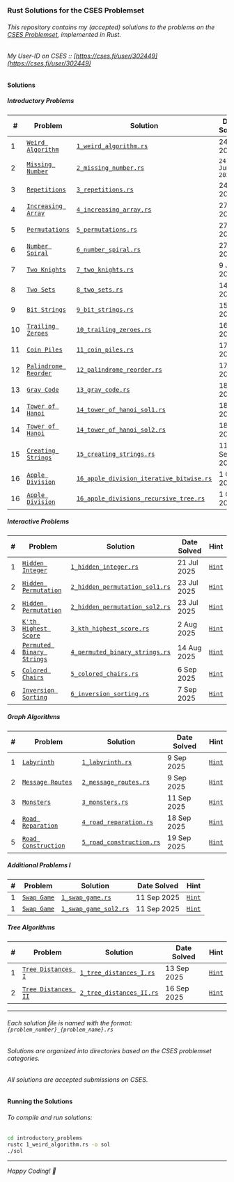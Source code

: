 ### Rust Solutions for the CSES Problemset

###### This repository contains my (accepted) solutions to the problems on the [CSES Problemset](https://cses.fi/problemset/list), implemented in Rust.
###### My User-ID on CSES :: [https://cses.fi/user/302449](https://cses.fi/user/302449)

#### Solutions

##### Introductory Problems

| # | Problem | Solution | Date Solved | Hint |
|---|---|---|---|---|
| 1 | [`Weird Algorithm`](https://cses.fi/problemset/task/1068) | [`1_weird_algorithm.rs`](./introductory_problems/1_weird_algorithm.rs) | 24 Jun 2025 | [`Hint`](./introductory_problems/1_weird_algorithm_explanation.md) |
| 2 | [`Missing Number`](https://cses.fi/problemset/task/1083) | [`2_missing_number.rs`](./introductory_problems/2_missing_number.rs) | `24-Jun-2025` | [`Hint`](./introductory_problems/2_missing_number_explanation.md) |
| 3 | [`Repetitions`](https://cses.fi/problemset/task/1069) | [`3_repetitions.rs`](./introductory_problems/3_repetitions.rs) | 24 Jun 2025 | [`Hint`](./introductory_problems/3_repetitions_explanation.md) |
| 4 | [`Increasing Array`](https://cses.fi/problemset/task/1094) | [`4_increasing_array.rs`](./introductory_problems/4_increasing_array.rs) | 27 Jun 2025 | [`Hint`](./introductory_problems/4_increasing_array_explanation.md) |
| 5 | [`Permutations`](https://cses.fi/problemset/task/1070) | [`5_permutations.rs`](./introductory_problems/5_permutations.rs) | 27 Jun 2025 | [`Hint`](./introductory_problems/5_permutations_explanation.md) |
| 6 | [`Number Spiral`](https://cses.fi/problemset/task/1071) | [`6_number_spiral.rs`](./introductory_problems/6_number_spiral.rs) | 27 Jun 2025 | [`Hint`](./introductory_problems/6_number_spiral_explanation.md) |
| 7 | [`Two Knights`](https://cses.fi/problemset/task/1072) | [`7_two_knights.rs`](./introductory_problems/7_two_knights.rs) | 9 Jul 2025 | [`Hint`](./introductory_problems/7_two_knights_explanation.md) |
| 8 | [`Two Sets`](https://cses.fi/problemset/task/1092) | [`8_two_sets.rs`](./introductory_problems/8_two_sets.rs) | 14 Jul 2025 | [`Hint`](./introductory_problems/8_two_sets_explanation.md) |
| 9 | [`Bit Strings`](https://cses.fi/problemset/task/1617) | [`9_bit_strings.rs`](./introductory_problems/9_bit_strings.rs) | 15 Jul 2025 | [`Hint`](./introductory_problems/9_bit_strings_explanation.md) |
| 10 | [`Trailing Zeroes`](https://cses.fi/problemset/task/1618) | [`10_trailing_zeroes.rs`](./introductory_problems/10_trailing_zeroes.rs) | 16 Jul 2025 | [`Hint`](./introductory_problems/10_trailing_zeroes_explanation.md) |
| 11 | [`Coin Piles`](https://cses.fi/problemset/task/1754) | [`11_coin_piles.rs`](./introductory_problems/11_coin_piles.rs) | 17 Jul 2025 | [`Hint`](./introductory_problems/11_coin_piles_explanation.md) |
| 12 | [`Palindrome Reorder`](https://cses.fi/problemset/task/1755) | [`12_palindrome_reorder.rs`](./introductory_problems/12_palindrome_reorder.rs) | 17 Jul 2025 | [`Hint`](./introductory_problems/12_palindrome_reorder_explanation.md) |
| 13 | [`Gray Code`](https://cses.fi/problemset/task/2205) | [`13_gray_code.rs`](./introductory_problems/13_gray_code.rs) | 18 Jul 2025 | [`Hint`](./introductory_problems/13_gray_code_explanation.md) |
| 14 | [`Tower of Hanoi`](https://cses.fi/problemset/task/2165) | [`14_tower_of_hanoi_sol1.rs`](./introductory_problems/14_tower_of_hanoi_sol1.rs) | 18 Jul 2025 | [`Hint`](./introductory_problems/14_tower_of_hanoi_sol1_explanation.md) |
| 14 | [`Tower of Hanoi`](https://cses.fi/problemset/task/2165) | [`14_tower_of_hanoi_sol2.rs`](./introductory_problems/14_tower_of_hanoi_sol2.rs) | 18 Jul 2025 | [`Hint`](./introductory_problems/14_tower_of_hanoi_sol2_explanation.md) |
| 15 | [`Creating Strings`](https://cses.fi/problemset/task/1622) | [`15_creating_strings.rs`](./introductory_problems/15_creating_strings.rs) | 11 Sep 2025 | [`Hint`](./introductory_problems/15_creating_strings_explanation.md) |
| 16 | [`Apple Division`](https://cses.fi/problemset/task/1623) | [`16_apple_division_iterative_bitwise.rs`](./introductory_problems/16_apple_division_iterative_bitwise_solution.rs) | 1 Oct 2025 | [`Hint`](./introductory_problems/16_apple_division_iterative_bitwise_explaination.md) |
| 16 | [`Apple Division`](https://cses.fi/problemset/task/1623) | [`16_apple_divisions_recursive_tree.rs`](./introductory_problems/16_apple_divisions_recursive_tree_solution.rs) | 1 Oct 2025 | [`Hint`](./introductory_problems/16_apple_division_recursive_tree_explaination.md) |

##### Interactive Problems

| # | Problem | Solution | Date Solved | Hint |
|---|---|---|---|---|
| 1 | [`Hidden Integer`](https://cses.fi/problemset/task/3112) | [`1_hidden_integer.rs`](./interactive_problems/1_hidden_integer.rs) | 21 Jul 2025 | [`Hint`](./interactive_problems/1_hidden_integer_explanation.md) |
| 2 | [`Hidden Permutation`](https://cses.fi/problemset/task/3139) | [`2_hidden_permutation_sol1.rs`](./interactive_problems/2_hidden_permutation_sol1.rs) | 23 Jul 2025 | [`Hint`](./interactive_problems/2_hidden_permutation_sol1_explanation.md) |
| 2 | [`Hidden Permutation`](https://cses.fi/problemset/task/3139) | [`2_hidden_permutation_sol2.rs`](./interactive_problems/2_hidden_permutation_sol2.rs) | 23 Jul 2025 | [`Hint`](./interactive_problems/2_hidden_permutation_sol2_explanation.md) |
| 3 | [`K'th Highest Score`](https://cses.fi/problemset/task/3305) | [`3_kth_highest_score.rs`](./interactive_problems/3_kth_highest_score.rs) | 2 Aug 2025 | [`Hint`](./interactive_problems/3_kth_highest_score_explanation.md) |
| 4 | [`Permuted Binary Strings`](https://cses.fi/problemset/task/3228) | [`4_permuted_binary_strings.rs`](./interactive_problems/4_permuted_binary_strings.rs) | 14 Aug 2025 | [`Hint`](./interactive_problems/4_permuted_binary_strings_explanation.md) |
| 5 | [`Colored Chairs`](https://cses.fi/problemset/task/3273) | [`5_colored_chairs.rs`](./interactive_problems/5_colored_chairs.rs) | 6 Sep 2025 | [`Hint`](./interactive_problems/5_colored_chairs_explanation.md) |
| 6 | [`Inversion Sorting`](https://cses.fi/problemset/task/3140) | [`6_inversion_sorting.rs`](./interactive_problems/6_inversion_sorting.rs) | 7 Sep 2025 | [`Hint`](./interactive_problems/6_inversion_sorting_explanation.md) |

##### Graph Algorithms

| # | Problem | Solution | Date Solved | Hint |
|---|---|---|---|---|
| 1 | [`Labyrinth`](https://cses.fi/problemset/task/1193) | [`1_labyrinth.rs`](./graph_algorithms/1_labyrinth.rs) | 9 Sep 2025 | [`Hint`](./graph_algorithms/1_labyrinth_explanation.md) |
| 2 | [`Message Routes`](https://cses.fi/problemset/task/1667) | [`2_message_routes.rs`](./graph_algorithms/2_message_routes.rs) | 9 Sep 2025 | [`Hint`](./graph_algorithms/2_message_routes_explanation.md) |
| 3 | [`Monsters`](https://cses.fi/problemset/task/1194) | [`3_monsters.rs`](./graph_algorithms/3_monsters.rs) | 11 Sep 2025 | [`Hint`](./graph_algorithms/3_monsters_explanation.md) |
| 4 | [`Road Reparation`](https://cses.fi/problemset/task/1675) | [`4_road_reparation.rs`](./graph_algorithms/4_road_reparation.rs) | 18 Sep 2025 | [`Hint`](./graph_algorithms/4_road_reparation_explanation.md) |
| 5 | [`Road Construction`](https://cses.fi/problemset/task/1676) | [`5_road_construction.rs`](./graph_algorithms/5_road_construction.rs) | 19 Sep 2025 | [`Hint`](./graph_algorithms/5_road_construction_explanation.md) |

##### Additional Problems I

| # | Problem | Solution | Date Solved | Hint |
|---|---|---|---|---|
| 1 | [`Swap Game`](https://cses.fi/problemset/task/1670) | [`1_swap_game.rs`](./additional_problems_I/1_swap_game.rs) | 11 Sep 2025 | [`Hint`](./additional_problems_I/1_swap_game_explanation.md) |
| 1 | [`Swap Game`](https://cses.fi/problemset/task/1670) | [`1_swap_game_sol2.rs`](./additional_problems_I/1_swap_game_sol2.rs) | 11 Sep 2025 | [`Hint`](./additional_problems_I/1_swap_game_sol2_explanation.md) |

##### Tree Algorithms

| # | Problem | Solution | Date Solved | Hint |
|---|---|---|---|---|
| 1 | [`Tree Distances I`](https://cses.fi/problemset/task/1132) | [`1_tree_distances_I.rs`](./tree_algorithms/1_tree_distances_I.rs) | 13 Sep 2025 | [`Hint`](./tree_algorithms/1_tree_distances_I_explanation.md) |
| 2 | [`Tree Distances II`](https://cses.fi/problemset/task/1133) | [`2_tree_distances_II.rs`](./tree_algorithms/2_tree_distances_II.rs) | 16 Sep 2025 | [`Hint`](./tree_algorithms/2_tree_distances_II_explanation.md) |

---

###### Each solution file is named with the format: `{problem_number}_{problem_name}.rs`
###### Solutions are organized into directories based on the CSES problemset categories.
###### All solutions are accepted submissions on CSES.

#### Running the Solutions

###### To compile and run solutions:

```bash
cd introductory_problems
rustc 1_weird_algorithm.rs -o sol
./sol
```

---

*Happy Coding! 🦀*